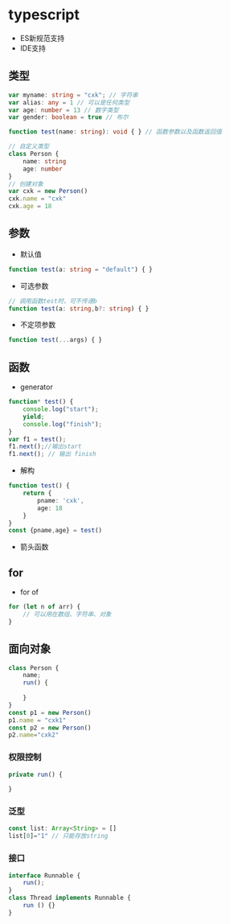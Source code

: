 # typescript

- ES新规范支持
- IDE支持

## 类型

```ts
var myname: string = "cxk"; // 字符串
var alias: any = 1 // 可以是任何类型
var age: number = 13 // 数字类型
var gender: boolean = true // 布尔

function test(name: string): void { } // 函数参数以及函数返回值

// 自定义类型
class Person {
    name: string
    age: number
}
// 创建对象
var cxk = new Person()
cxk.name = "cxk"
cxk.age = 18
```

## 参数

- 默认值

```ts
function test(a: string = "default") { }
```

- 可选参数

```ts
// 调用函数test时，可不传递b
function test(a: string,b?: string) { }
```

- 不定项参数

```ts
function test(...args) { }
```

## 函数

- generator

```ts
function* test() { 
    console.log("start");
    yield;
    console.log("finish");
}
var f1 = test();
f1.next();//输出start
f1.next(); // 输出 finish
```

- 解构

```ts
function test() {
    return {
        pname: 'cxk',
        age: 18
    }
}
const {pname,age} = test()
```

- 箭头函数

## for

- for of

```ts
for (let n of arr) {
    // 可以用在数组、字符串、对象
}
```

## 面向对象

```ts
class Person {
    name;
    run() {
        
    }
}
const p1 = new Person()
p1.name = "cxk1"
const p2 = new Person()
p2.name="cxk2"
```

### 权限控制

```ts
private run() {
        
}
```

### 泛型

```ts
const list: Array<String> = []
list[0]="1" // 只能存放string
```

### 接口

```ts
interface Runnable {
    run();
}
class Thread implements Runnable {
    run () {}
}
```